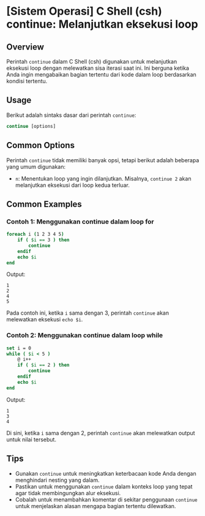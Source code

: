 # [Sistem Operasi] C Shell (csh) continue: Melanjutkan eksekusi loop

## Overview
Perintah `continue` dalam C Shell (csh) digunakan untuk melanjutkan eksekusi loop dengan melewatkan sisa iterasi saat ini. Ini berguna ketika Anda ingin mengabaikan bagian tertentu dari kode dalam loop berdasarkan kondisi tertentu.

## Usage
Berikut adalah sintaks dasar dari perintah `continue`:

```csh
continue [options]
```

## Common Options
Perintah `continue` tidak memiliki banyak opsi, tetapi berikut adalah beberapa yang umum digunakan:

- `n`: Menentukan loop yang ingin dilanjutkan. Misalnya, `continue 2` akan melanjutkan eksekusi dari loop kedua terluar.

## Common Examples

### Contoh 1: Menggunakan continue dalam loop for
```csh
foreach i (1 2 3 4 5)
    if ( $i == 3 ) then
        continue
    endif
    echo $i
end
```
Output:
```
1
2
4
5
```
Pada contoh ini, ketika `i` sama dengan 3, perintah `continue` akan melewatkan eksekusi `echo $i`.

### Contoh 2: Menggunakan continue dalam loop while
```csh
set i = 0
while ( $i < 5 )
    @ i++
    if ( $i == 2 ) then
        continue
    endif
    echo $i
end
```
Output:
```
1
3
4
```
Di sini, ketika `i` sama dengan 2, perintah `continue` akan melewatkan output untuk nilai tersebut.

## Tips
- Gunakan `continue` untuk meningkatkan keterbacaan kode Anda dengan menghindari nesting yang dalam.
- Pastikan untuk menggunakan `continue` dalam konteks loop yang tepat agar tidak membingungkan alur eksekusi.
- Cobalah untuk menambahkan komentar di sekitar penggunaan `continue` untuk menjelaskan alasan mengapa bagian tertentu dilewatkan.
